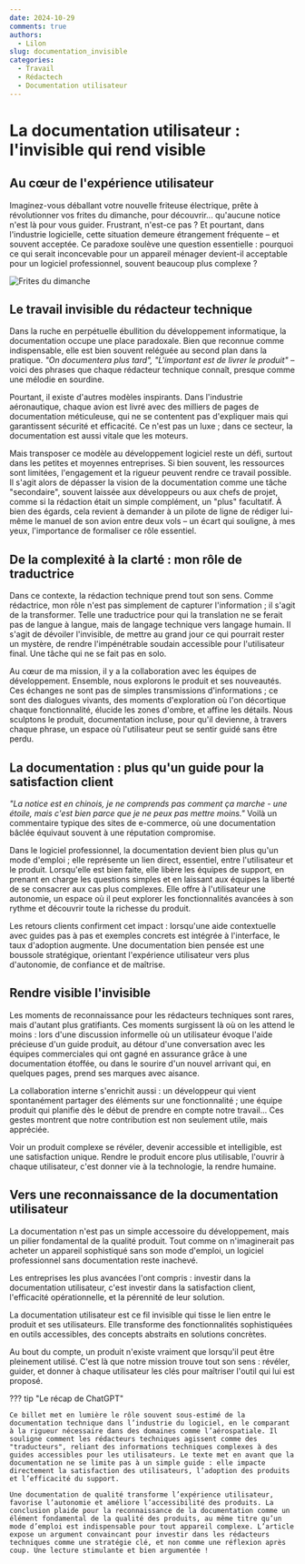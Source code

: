 ```yaml
---
date: 2024-10-29
comments: true
authors:
  - Lilon
slug: documentation_invisible
categories:
  - Travail
  - Rédactech
  - Documentation utilisateur
---
```


# La documentation utilisateur : l'invisible qui rend visible

## Au cœur de l'expérience utilisateur

Imaginez-vous déballant votre nouvelle friteuse électrique, prête à révolutionner vos frites du dimanche, pour découvrir... qu'aucune notice n'est là pour vous guider. Frustrant, n'est-ce pas ? Et pourtant, dans l'industrie logicielle, cette situation demeure étrangement fréquente – et souvent acceptée. Ce paradoxe soulève une question essentielle : pourquoi ce qui serait inconcevable pour un appareil ménager devient-il acceptable pour un logiciel professionnel, souvent beaucoup plus complexe ?

<!-- more -->

![Frites du dimanche](https://images-wixmp-ed30a86b8c4ca887773594c2.wixmp.com/f/09c917d0-f5ca-4b29-a706-5e3ed5489e13/digxdt1-eea75aba-95b2-4732-aa06-35af6a02ef3f.jpg/v1/fill/w_997,h_802,q_70,strp/sunday_chips_by_li__lon_digxdt1-pre.jpg?token=eyJ0eXAiOiJKV1QiLCJhbGciOiJIUzI1NiJ9.eyJzdWIiOiJ1cm46YXBwOjdlMGQxODg5ODIyNjQzNzNhNWYwZDQxNWVhMGQyNmUwIiwiaXNzIjoidXJuOmFwcDo3ZTBkMTg4OTgyMjY0MzczYTVmMGQ0MTVlYTBkMjZlMCIsIm9iaiI6W1t7ImhlaWdodCI6Ijw9OTY1IiwicGF0aCI6IlwvZlwvMDljOTE3ZDAtZjVjYS00YjI5LWE3MDYtNWUzZWQ1NDg5ZTEzXC9kaWd4ZHQxLWVlYTc1YWJhLTk1YjItNDczMi1hYTA2LTM1YWY2YTAyZWYzZi5qcGciLCJ3aWR0aCI6Ijw9MTIwMCJ9XV0sImF1ZCI6WyJ1cm46c2VydmljZTppbWFnZS5vcGVyYXRpb25zIl19.h2bpHmAZrh5a3WEDC9w9195HmPtfsY1dsC4YAFqSg7U)

## Le travail invisible du rédacteur technique

Dans la ruche en perpétuelle ébullition du développement informatique, la documentation occupe une place paradoxale. Bien que reconnue comme indispensable, elle est bien souvent reléguée au second plan dans la pratique. *"On documentera plus tard", "L'important est de livrer le produit"* – voici des phrases que chaque rédacteur technique connaît, presque comme une mélodie en sourdine.

Pourtant, il existe d'autres modèles inspirants. Dans l'industrie aéronautique, chaque avion est livré avec des milliers de pages de documentation méticuleuse, qui ne se contentent pas d'expliquer mais qui garantissent sécurité et efficacité. Ce n'est pas un luxe ; dans ce secteur, la documentation est aussi vitale que les moteurs.

Mais transposer ce modèle au développement logiciel reste un défi, surtout dans les petites et moyennes entreprises. Si bien souvent, les ressources sont limitées, l'engagement et la rigueur peuvent rendre ce travail possible. Il s'agit alors de dépasser la vision de la documentation comme une tâche "secondaire", souvent laissée aux développeurs ou aux chefs de projet, comme si la rédaction était un simple complément, un "plus" facultatif. À bien des égards, cela revient à demander à un pilote de ligne de rédiger lui-même le manuel de son avion entre deux vols – un écart qui souligne, à mes yeux, l'importance de formaliser ce rôle essentiel.

## De la complexité à la clarté : mon rôle de traductrice

Dans ce contexte, la rédaction technique prend tout son sens. Comme rédactrice, mon rôle n'est pas simplement de capturer l'information ; il s'agit de la transformer. Telle une traductrice pour qui la translation ne se ferait pas de langue à langue, mais de langage technique vers langage humain. Il s'agit de dévoiler l'invisible, de mettre au grand jour ce qui pourrait rester un mystère, de rendre l'impénétrable soudain accessible pour l'utilisateur final. Une tâche qui ne se fait pas en solo.  

Au cœur de ma mission, il y a la collaboration avec les équipes de développement. Ensemble, nous explorons le produit et ses nouveautés. Ces échanges ne sont pas de simples transmissions d'informations ; ce sont des dialogues vivants, des moments d'exploration où l'on décortique chaque fonctionnalité, élucide les zones d'ombre, et affine les détails. Nous sculptons le produit, documentation incluse, pour qu'il devienne, à travers chaque phrase, un espace où l'utilisateur peut se sentir guidé sans être perdu.

## La documentation : plus qu'un guide pour la satisfaction client

*"La notice est en chinois, je ne comprends pas comment ça marche - une étoile, mais c'est bien parce que je ne peux pas mettre moins."* Voilà un commentaire typique des sites de e-commerce, où une documentation bâclée équivaut souvent à une réputation compromise.

Dans le logiciel professionnel, la documentation devient bien plus qu'un mode d'emploi ; elle représente un lien direct, essentiel, entre l'utilisateur et le produit. Lorsqu'elle est bien faite, elle libère les équipes de support, en prenant en charge les questions simples et en laissant aux équipes la liberté de se consacrer aux cas plus complexes. Elle offre à l'utilisateur une autonomie, un espace où il peut explorer les fonctionnalités avancées à son rythme et découvrir toute la richesse du produit.

Les retours clients confirment cet impact : lorsqu'une aide contextuelle avec guides pas à pas et exemples concrets est intégrée à l'interface, le taux d'adoption augmente. Une documentation bien pensée est une boussole stratégique, orientant l'expérience utilisateur vers plus d'autonomie, de confiance et de maîtrise.

## Rendre visible l'invisible

Les moments de reconnaissance pour les rédacteurs techniques sont rares, mais d'autant plus gratifiants. Ces moments surgissent là où on les attend le moins : lors d'une discussion informelle où un utilisateur évoque l'aide précieuse d'un guide produit, au détour d'une conversation avec les équipes commerciales qui ont gagné en assurance grâce à une documentation étoffée, ou dans le sourire d'un nouvel arrivant qui, en quelques pages, prend ses marques avec aisance.

La collaboration interne s'enrichit aussi : un développeur qui vient spontanément partager des éléments sur une fonctionnalité ; une équipe produit qui planifie dès le début de prendre en compte notre travail... Ces gestes montrent que notre contribution est non seulement utile, mais appréciée.

Voir un produit complexe se révéler, devenir accessible et intelligible, est une satisfaction unique. Rendre le produit encore plus utilisable, l'ouvrir à chaque utilisateur, c'est donner vie à la technologie, la rendre humaine.

## Vers une reconnaissance de la documentation utilisateur

La documentation n'est pas un simple accessoire du développement, mais un pilier fondamental de la qualité produit. Tout comme on n'imaginerait pas acheter un appareil sophistiqué sans son mode d'emploi, un logiciel professionnel sans documentation reste inachevé.

Les entreprises les plus avancées l'ont compris : investir dans la documentation utilisateur, c'est investir dans la satisfaction client, l'efficacité opérationnelle, et la pérennité de leur solution.

La documentation utilisateur est ce fil invisible qui tisse le lien entre le produit et ses utilisateurs. Elle transforme des fonctionnalités sophistiquées en outils accessibles, des concepts abstraits en solutions concrètes.

Au bout du compte, un produit n'existe vraiment que lorsqu'il peut être pleinement utilisé. C'est là que notre mission trouve tout son sens : révéler, guider, et donner à chaque utilisateur les clés pour maîtriser l'outil qui lui est proposé.

??? tip "Le récap de ChatGPT"

    Ce billet met en lumière le rôle souvent sous-estimé de la documentation technique dans l’industrie du logiciel, en le comparant à la rigueur nécessaire dans des domaines comme l’aérospatiale. Il souligne comment les rédacteurs techniques agissent comme des "traducteurs", reliant des informations techniques complexes à des guides accessibles pour les utilisateurs. Le texte met en avant que la documentation ne se limite pas à un simple guide : elle impacte directement la satisfaction des utilisateurs, l’adoption des produits et l’efficacité du support.

    Une documentation de qualité transforme l’expérience utilisateur, favorise l’autonomie et améliore l’accessibilité des produits. La conclusion plaide pour la reconnaissance de la documentation comme un élément fondamental de la qualité des produits, au même titre qu’un mode d’emploi est indispensable pour tout appareil complexe. L’article expose un argument convaincant pour investir dans les rédacteurs techniques comme une stratégie clé, et non comme une réflexion après coup. Une lecture stimulante et bien argumentée !
